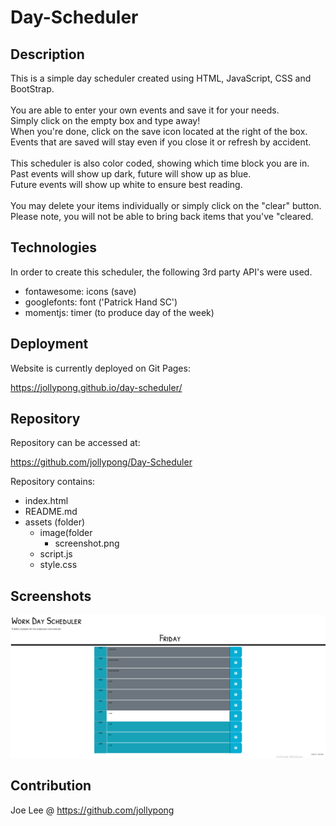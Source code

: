 # Day-Scheduler

## Description
This is a simple day scheduler created using HTML, JavaScript, CSS and BootStrap. 
<br/><br/>
You are able to enter your own events and save it for your needs. 
<br/>
Simply click on the empty box and type away! 
<br/>
When you're done, click on the save icon located at the right of the box. 
<br/>
Events that are saved will stay even if you close it or refresh by accident. 
<br/><br/>
This scheduler is also color coded, showing which time block you are in. 
<br/>
Past events will show up dark, future will show up as blue. 
<br/>
Future events will show up white to ensure best reading. 
<br/><br/>
You may delete your items individually or simply click on the "clear" button. 
<br/>
Please note, you will not be able to bring back items that you've "cleared. 

## Technologies
In order to create this scheduler, the following 3rd party API's were used. 
- fontawesome: icons (save) 
- googlefonts: font ('Patrick Hand SC')
- momentjs: timer (to produce day of the week) 

## Deployment
Website is currently deployed on Git Pages: 

https://jollypong.github.io/day-scheduler/

## Repository
Repository can be accessed at: 

https://github.com/jollypong/Day-Scheduler

Repository contains: 
- index.html
- README.md 
- assets (folder)
  - image(folder
    - screenshot.png
  - script.js 
  - style.css
     
## Screenshots
![screenshot](./Assets/image/screenshot.png)

## Contribution
Joe Lee @ https://github.com/jollypong